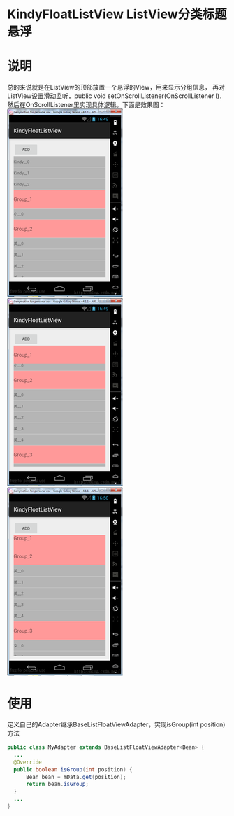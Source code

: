 # KindyFloatListView ListView分类标题悬浮


# 说明
总的来说就是在ListView的顶部放置一个悬浮的View，用来显示分组信息，
再对ListView设置滑动监听，public void setOnScrollListener(OnScrollListener l)，
然后在OnScrollListener里实现具体逻辑。下面是效果图：
<br>![](img/1.png)
![](img/2.png)
![](img/3.png)

# 使用
定义自己的Adapter继承BaseListFloatViewAdapter，实现isGroup(int position)方法
```java
public class MyAdapter extends BaseListFloatViewAdapter<Bean> {
  ...
  @Override
  public boolean isGroup(int position) {
      Bean bean = mData.get(position);
      return bean.isGroup;
  }
  ...
}
```
